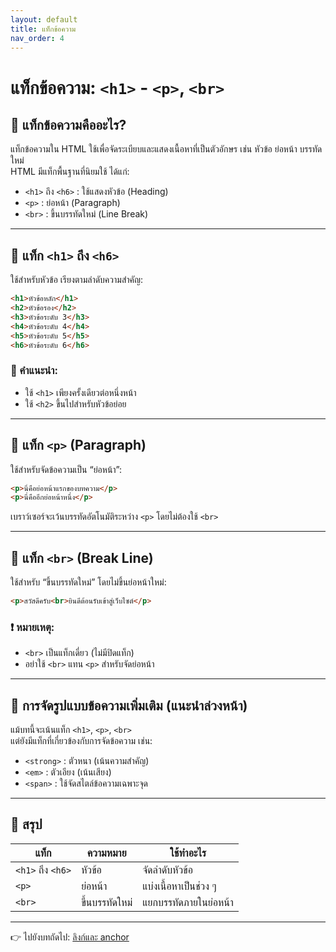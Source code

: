```yaml
---
layout: default
title: แท็กข้อความ
nav_order: 4
---
```


# แท็กข้อความ: `<h1>` - `<p>`, `<br>`

## 🔹 แท็กข้อความคืออะไร?

แท็กข้อความใน HTML ใช้เพื่อจัดระเบียบและแสดงเนื้อหาที่เป็นตัวอักษร เช่น หัวข้อ ย่อหน้า บรรทัดใหม่  
HTML มีแท็กพื้นฐานที่นิยมใช้ ได้แก่:

- `<h1>` ถึง `<h6>` : ใช้แสดงหัวข้อ (Heading)
- `<p>` : ย่อหน้า (Paragraph)
- `<br>` : ขึ้นบรรทัดใหม่ (Line Break)

---

## 🔸 แท็ก `<h1>` ถึง `<h6>`

ใช้สำหรับหัวข้อ เรียงตามลำดับความสำคัญ:

```html
<h1>หัวข้อหลัก</h1>
<h2>หัวข้อรอง</h2>
<h3>หัวข้อระดับ 3</h3>
<h4>หัวข้อระดับ 4</h4>
<h5>หัวข้อระดับ 5</h5>
<h6>หัวข้อระดับ 6</h6>
```

### 📝 คำแนะนำ:

- ใช้ `<h1>` เพียงครั้งเดียวต่อหนึ่งหน้า
- ใช้ `<h2>` ขึ้นไปสำหรับหัวข้อย่อย

---

## 🔸 แท็ก `<p>` (Paragraph)

ใช้สำหรับจัดข้อความเป็น “ย่อหน้า”:

```html
<p>นี่คือย่อหน้าแรกของบทความ</p>
<p>นี่คืออีกย่อหน้าหนึ่ง</p>
```

เบราว์เซอร์จะเว้นบรรทัดอัตโนมัติระหว่าง `<p>` โดยไม่ต้องใช้ `<br>`

---

## 🔸 แท็ก `<br>` (Break Line)

ใช้สำหรับ “ขึ้นบรรทัดใหม่” โดยไม่ขึ้นย่อหน้าใหม่:

```html
<p>สวัสดีครับ<br>ยินดีต้อนรับเข้าสู่เว็บไซต์</p>
```

### ❗ หมายเหตุ:

- `<br>` เป็นแท็กเดี่ยว (ไม่มีปิดแท็ก)
- อย่าใช้ `<br>` แทน `<p>` สำหรับจัดย่อหน้า

---

## 🔸 การจัดรูปแบบข้อความเพิ่มเติม (แนะนำล่วงหน้า)

แม้บทนี้จะเน้นแท็ก `<h1>`, `<p>`, `<br>`  
แต่ยังมีแท็กที่เกี่ยวข้องกับการจัดข้อความ เช่น:

- `<strong>` : ตัวหนา (เน้นความสำคัญ)
- `<em>` : ตัวเอียง (เน้นเสียง)
- `<span>` : ใช้จัดสไตล์ข้อความเฉพาะจุด

---

## 🧠 สรุป

| แท็ก | ความหมาย | ใช้ทำอะไร |
|------|-----------|------------|
| `<h1>` ถึง `<h6>` | หัวข้อ | จัดลำดับหัวข้อ |
| `<p>` | ย่อหน้า | แบ่งเนื้อหาเป็นช่วง ๆ |
| `<br>` | ขึ้นบรรทัดใหม่ | แยกบรรทัดภายในย่อหน้า |

---

👉 ไปยังบทถัดไป: [ลิงก์และ anchor](html-04-links.md)
